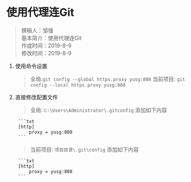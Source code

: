 # 使用代理连Git

> 撰稿人：邹强  
> 基本简介：使用代理连Git  
> 作成时间：2019-8-9  
> 修改时间：2019-8-9  

1. 使用命令设置

    > 全局:`git config --global https.proxy yusg:808`
    > 当前项目: `git config --local https.proxy yusg:808`

2. 直接修改配置文件

    > 全局: `C:\Users\Administrator\.gitconfig`  添加如下内容

        ```txt
        [http]
            proxy = yusg:808
        ```
    > 当前项目: `项目目录\.git\config` 添加如下内容

        ```txt
        [http]
            proxy = yusg:808
        ```
